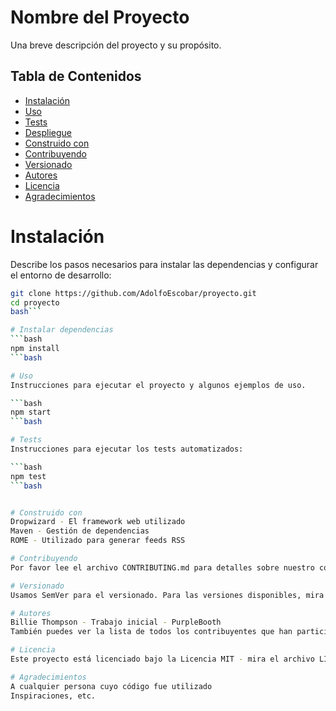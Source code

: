 # Nombre del Proyecto

Una breve descripción del proyecto y su propósito.

## Tabla de Contenidos

- [Instalación](#instalación)
- [Uso](#uso)
- [Tests](#tests)
- [Despliegue](#despliegue)
- [Construido con](#construido-con)
- [Contribuyendo](#contribuyendo)
- [Versionado](#versionado)
- [Autores](#autores)
- [Licencia](#licencia)
- [Agradecimientos](#agradecimientos)

# Instalación

Describe los pasos necesarios para instalar las dependencias y configurar el entorno de desarrollo:

```bash
git clone https://github.com/AdolfoEscobar/proyecto.git
cd proyecto
bash```

# Instalar dependencias
```bash
npm install
```bash

# Uso
Instrucciones para ejecutar el proyecto y algunos ejemplos de uso.

```bash
npm start
```bash

# Tests
Instrucciones para ejecutar los tests automatizados:

```bash
npm test
```bash


# Construido con
Dropwizard - El framework web utilizado
Maven - Gestión de dependencias
ROME - Utilizado para generar feeds RSS

# Contribuyendo
Por favor lee el archivo CONTRIBUTING.md para detalles sobre nuestro código de conducta y el proceso para enviarnos pull requests.

# Versionado
Usamos SemVer para el versionado. Para las versiones disponibles, mira los tags en este repositorio.

# Autores
Billie Thompson - Trabajo inicial - PurpleBooth
También puedes ver la lista de todos los contribuyentes que han participado en este proyecto.

# Licencia
Este proyecto está licenciado bajo la Licencia MIT - mira el archivo LICENSE.md para más detalles.

# Agradecimientos
A cualquier persona cuyo código fue utilizado
Inspiraciones, etc.
